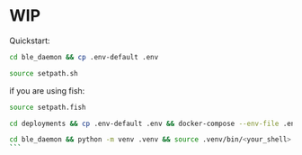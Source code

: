 # WIP
Quickstart:
```bash
cd ble_daemon && cp .env-default .env
```
```bash
source setpath.sh
```
if you are using fish:
```bash
source setpath.fish
```
```bash
cd deployments && cp .env-default .env && docker-compose --env-file .env up -d
```
````bash
cd ble_daemon && python -m venv .venv && source .venv/bin/<your_shell> && python bluetooth_cmd_daemon.py & bluetooth_discovery_daemon.py
```